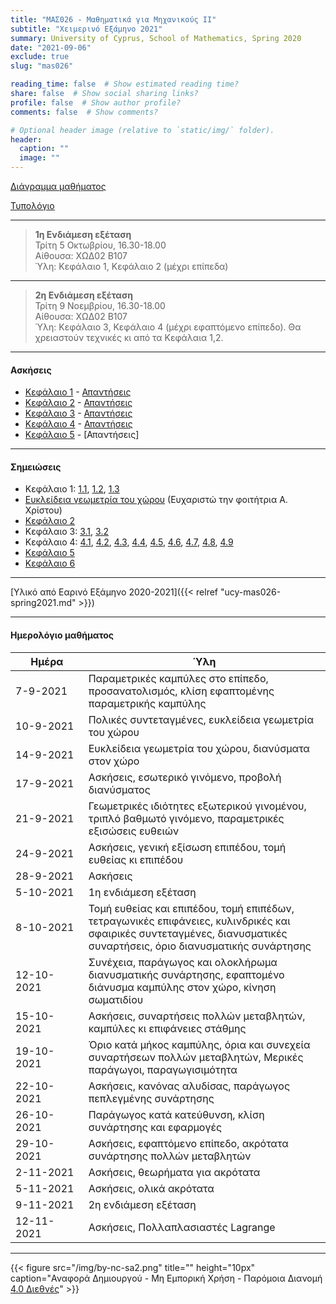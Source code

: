 ```yaml
---
title: "ΜΑΣ026 - Μαθηματικά για Μηχανικούς ΙΙ"
subtitle: "Χειμερινό Εξάμηνο 2021"
summary: University of Cyprus, School of Mathematics, Spring 2020
date: "2021-09-06"
exclude: true
slug: "mas026"

reading_time: false  # Show estimated reading time?
share: false  # Show social sharing links?
profile: false  # Show author profile?
comments: false  # Show comments?

# Optional header image (relative to `static/img/` folder).
header:
  caption: ""
  image: ""
---
```


[Διάγραμμα μαθήματος](/teaching/mas026/mas026.2_autumn_2021_syllabus.pdf)

[Τυπολόγιο](/teaching/mas026/typologio_mas026.pdf)

---

> **1η Ενδιάμεση εξέταση**\
> Τρίτη 5 Οκτωβρίου, 16.30-18.00 \
> Αίθουσα: ΧΩΔ02 Β107 \
> Ύλη: Κεφάλαιο 1, Κεφάλαιο 2 (μέχρι επίπεδα)

---

> **2η Ενδιάμεση εξέταση**\
> Τρίτη 9 Νοεμβρίου, 16.30-18.00 \
> Αίθουσα: ΧΩΔ02 Β107 \
> Ύλη: Κεφάλαιο 3, Κεφάλαιο 4 (μέχρι εφαπτόμενο επίπεδο). Θα χρειαστούν τεχνικές κι από τα Κεφάλαια 1,2.

---

#### Ασκήσεις

- [Κεφάλαιο 1](/teaching/mas026/mas026_exercises_1.pdf) - [Απαντήσεις](/teaching/mas026/mas026_answers_1.pdf)
- [Κεφάλαιο 2](/teaching/mas026/mas026_exercises_2.pdf) - [Απαντήσεις](/teaching/mas026/mas026_answers_2.pdf)
- [Κεφάλαιο 3](/teaching/mas026/mas026_exercises_3.pdf) - [Απαντήσεις](/teaching/mas026/mas026_answers_3.pdf)
- [Κεφάλαιο 4](/teaching/mas026/mas026_exercises_4.pdf) - [Απαντήσεις](/teaching/mas026/mas026_answers_4.pdf)
- [Κεφάλαιο 5](/teaching/mas026/mas026_exercises_5.pdf) - [Απαντήσεις]

---

#### Σημειώσεις

- Κεφάλαιο 1: [1.1](/teaching/mas026/slides/1.1.parametric_curves.pdf), [1.2](/teaching/mas026/slides/1.2.polar_coordinates.pdf), [1.3](/teaching/mas026/slides/1.3.conic_sections.pdf)
- [Ευκλείδεια γεωμετρία του χώρου](/teaching/mas026/space_geometry.pdf) (Ευχαριστώ την φοιτήτρια Α. Χρίστου)
- [Κεφάλαιο 2](/teaching/mas026/slides/2.Three_Dimensional_Space.pdf)
- Κεφάλαιο 3: [3.1](/teaching/mas026/slides/3.1.vector_functions.pdf), [3.2](/teaching/mas026/slides/3.2.calculus_vector_functions.pdf)
- Κεφάλαιο 4: [4.1](/teaching/mas026/slides/4.1.multivariable_functions.pdf), [4.2](/teaching/mas026/slides/4.2.limits_continuity.pdf), [4.3](/teaching/mas026/slides/4.3.partial_derivatives.pdf), [4.4](/teaching/mas026/slides/4.4.differentiability.pdf), [4.5](/teaching/mas026/slides/4.5.chain_rule.pdf), [4.6](/teaching/mas026/slides/4.6.directional_derivative.pdf), [4.7](/teaching/mas026/slides/4.7.tangent_plane.pdf), [4.8](/teaching/mas026/slides/4.8.extrema.pdf), [4.9](/teaching/mas026/slides/4.9.lagrange_multipliers.pdf)
- [Κεφάλαιο 5](/teaching/mas026/slides/5.Multiple_Integrals.pdf)
- [Κεφάλαιο 6](/teaching/mas026/slides/6.Topics_in_Vector_Calculus.pdf)

---

[Υλικό από Εαρινό Εξάμηνο 2020-2021]({{< relref "ucy-mas026-spring2021.md" >}})

---

#### Ημερολόγιο μαθήματος
| Ημέρα <div style="width:100px"></div> | Ύλη |
| ------------------------------------- | --- |
| 7-9-2021 | Παραμετρικές καμπύλες στο επίπεδο, προσανατολισμός, κλίση εφαπτομένης παραμετρικής καμπύλης |
| 10-9-2021 | Πολικές συντεταγμένες, ευκλείδεια γεωμετρία του χώρου |
| 14-9-2021 | Ευκλείδεια γεωμετρία του χώρου, διανύσματα στον χώρο |
| 17-9-2021 | Ασκήσεις, εσωτερικό γινόμενο, προβολή διανύσματος |
| 21-9-2021 | Γεωμετρικές ιδιότητες εξωτερικού γινομένου, τριπλό βαθμωτό γινόμενο, παραμετρικές εξισώσεις ευθειών |
| 24-9-2021 | Ασκήσεις, γενική εξίσωση επιπέδου, τομή ευθείας κι επιπέδου |
| 28-9-2021 | Ασκήσεις |
| 5-10-2021 | 1η ενδιάμεση εξέταση |
| 8-10-2021 | Τομή ευθείας και επιπέδου, τομή επιπέδων, τετραγωνικές επιφάνειες, κυλινδρικές και σφαιρικές συντεταγμένες, διανυσματικές συναρτήσεις, όριο διανυσματικής συνάρτησης |
| 12-10-2021 | Συνέχεια, παράγωγος και ολοκλήρωμα διανυσματικής συνάρτησης, εφαπτομένο διάνυσμα καμπύλης στον χώρο, κίνηση σωματιδίου |
| 15-10-2021 | Ασκήσεις, συναρτήσεις πολλών μεταβλητών, καμπύλες κι επιφάνειες στάθμης |
| 19-10-2021 | Όριο κατά μήκος καμπύλης, όρια και συνεχεία συναρτήσεων πολλών μεταβλητών, Μερικές παράγωγοι, παραγωγισιμότητα | 
| 22-10-2021 | Ασκήσεις, κανόνας αλυδίσας, παράγωγος πεπλεγμένης συνάρτησης | 
| 26-10-2021 | Παράγωγος κατά κατεύθυνση, κλίση συνάρτησης και εφαρμογές | 
| 29-10-2021 | Ασκήσεις, εφαπτόμενο επίπεδο, ακρότατα συνάρτησης πολλών μεταβλητών |
| 2-11-2021 | Ασκήσεις, θεωρήματα για ακρότατα |
| 5-11-2021 | Ασκήσεις, ολικά ακρότατα |
| 9-11-2021 | 2η ενδιάμεση εξέταση |
| 12-11-2021 | Ασκήσεις, Πολλαπλασιαστές Lagrange |



---

{{< figure src="/img/by-nc-sa2.png" title="" height="10px" caption="Αναφορά Δημιουργού - Μη Εμπορική Χρήση - Παρόμοια Διανομή [4.0 Διεθνές](https://creativecommons.org/licenses/by-nc-sa/4.0/)" >}}


